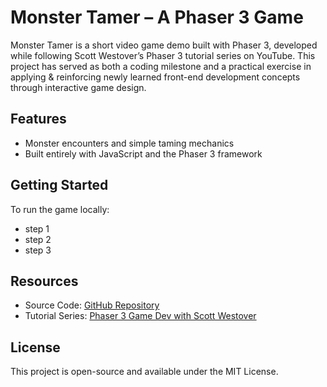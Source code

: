 # Monster Tamer – A Phaser 3 Game

Monster Tamer is a short video game demo built with Phaser 3, developed while following Scott Westover’s Phaser 3 tutorial series on YouTube. This project has served as both a coding milestone and a practical exercise in applying & reinforcing newly learned front-end development concepts through interactive game design.

## Features

- Monster encounters and simple taming mechanics
- Built entirely with JavaScript and the Phaser 3 framework

## Getting Started

To run the game locally:

- step 1
- step 2
- step 3

## Resources

- Source Code: [GitHub Repository](https://github.com/devshareacademy/monster-tamer)
- Tutorial Series: [Phaser 3 Game Dev with Scott Westover](https://www.youtube.com/playlist?list=PLmcXe0-sfoSgq-pyXrFx0GZjHbvoVUW8t)

## License

This project is open-source and available under the MIT License.
